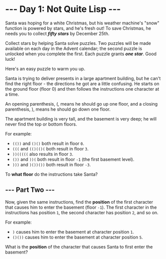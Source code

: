# --- Day 1: Not Quite Lisp ---

Santa was hoping for a white Christmas, but his weather machine's "snow" function is powered by stars, and he's fresh out! To save Christmas, he needs you to collect **_fifty stars_** by December 25th.

Collect stars by helping Santa solve puzzles. Two puzzles will be made available on each day in the Advent calendar; the second puzzle is unlocked when you complete the first. Each puzzle grants **_one star_**. Good luck!

Here's an easy puzzle to warm you up.

Santa is trying to deliver presents in a large apartment building, but he can't find the right floor - the directions he got are a little confusing. He starts on the ground floor (floor 0) and then follows the instructions one character at a time.

An opening parenthesis, (, means he should go up one floor, and a closing parenthesis, ), means he should go down one floor.

The apartment building is very tall, and the basement is very deep; he will never find the top or bottom floors.

For example:

  - `(())` and `()()` both result in floor `0`.
  - `(((` and `(()(()(` both result in floor `3`.
  - `))(((((` also results in floor `3`.
  - `())` and `))(` both result in floor `-1` (the first basement level).
  - `)))` and `)())())` both result in floor `-3`.

To **what floor** do the instructions take Santa?

## --- Part Two ---

Now, given the same instructions, find the **position** of the first character that causes him to enter the basement (floor `-1`). The first character in the instructions has position `1`, the second character has position `2`, and so on.

For example:

  - `)` causes him to enter the basement at character position `1`.
  - `()())` causes him to enter the basement at character position `5`.

What is the **position** of the character that causes Santa to first enter the basement?